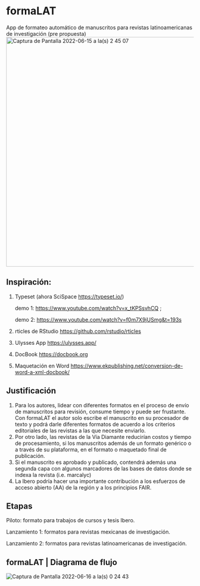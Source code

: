 # formaLAT
App de formateo automático de manuscritos para revistas latinoamericanas de investigación
(pre propuesta)
<img width="617" alt="Captura de Pantalla 2022-06-15 a la(s) 2 45 07" src="https://user-images.githubusercontent.com/69394840/173772176-436a09c7-50bb-4b70-abdf-5943043b0128.png">
## Inspiración: 
1) Typeset (ahora SciSpace  https://typeset.io/)

   demo 1: https://www.youtube.com/watch?v=x_tKPSsvhCQ ;

   demo 2: https://www.youtube.com/watch?v=f0m7X9jUSmg&t=193s

2) rticles de RStudio
https://github.com/rstudio/rticles
3) Ulysses App
https://ulysses.app/
4) DocBook
https://docbook.org
5) Maquetación en Word
https://www.ekpublishing.net/conversion-de-word-a-xml-docbook/

## Justificación
1. Para los autores, lidear con diferentes formatos en el proceso de envío de manuscritos para revisión, consume tiempo y puede ser frustante. Con formaLAT el autor solo escribe el manuscrito en su procesador de texto y podrá darle diferentes formatos de acuerdo a los criterios editoriales de las revistas a las que necesite enviarlo. 
2. Por otro lado, las revistas de la Vía Diamante reducirían costos y tiempo de procesamiento, si los manuscritos además de un formato genérico o a través de su plataforma, en el formato o maquetado final de publicación.
3. Si el manuscrito es aprobado y publicado, contendrá además una segunda capa con algunos marcadores de las bases de datos donde se indexa la revista (i.e. marcalyc)
4. La Ibero podría hacer una importante contribución a los esfuerzos de acceso abierto (AA) de la región y a los principios FAIR.

## Etapas
Piloto: formato para trabajos de cursos y tesis Ibero.

Lanzamiento 1: formatos para revistas mexicanas de investigación.

Lanzamiento 2: formatos para revistas latinoamericanas de investigación.

## formaLAT | Diagrama de flujo
![Captura de Pantalla 2022-06-16 a la(s) 0 24 43](https://user-images.githubusercontent.com/69394840/173997613-52e936bb-0aed-48c2-98a6-acba6927142f.png)

